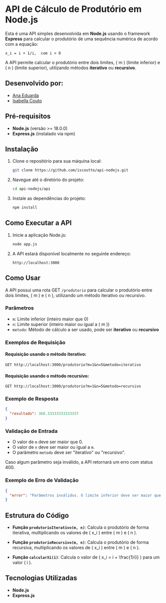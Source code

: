 # API de Cálculo de Produtório em Node.js

Esta é uma API simples desenvolvida em **Node.js** usando o framework **Express** para calcular o produtório de uma sequência numérica de acordo com a equação:

`x_i = i + 1/i,  com i > 0`

A API permite calcular o produtório entre dois limites, \( m \) (limite inferior) e \( n \) (limite superior), utilizando métodos **iterativo** ou **recursivo**.

## Desenvolvido por:
- [Ana Eduarda](https://github.com/f3ijo)
- [Isabella Couto](https://github.com/iscoutto)

## Pré-requisitos

- **Node.js** (versão >= 18.0.0)
- **Express.js** (instalado via npm)

## Instalação

1. Clone o repositório para sua máquina local:
   ```bash
   git clone https://github.com/iscoutto/api-nodejs.git
   ```
   
2. Navegue até o diretório do projeto:
   ```bash
   cd api-nodejs/api
   ```

3. Instale as dependências do projeto:
   ```bash
   npm install
   ```

## Como Executar a API

1. Inicie a aplicação Node.js:
   ```bash
   node app.js
   ```

2. A API estará disponível localmente no seguinte endereço:
   ```
   http://localhost:3000
   ```

## Como Usar

A API possui uma rota GET `/produtorio` para calcular o produtório entre dois limites, \( m \) e \( n \), utilizando um método iterativo ou recursivo.

### Parâmetros

- `m`: Limite inferior (inteiro maior que 0)
- `n`: Limite superior (inteiro maior ou igual a \( m \))
- `metodo`: Método de cálculo a ser usado, pode ser **iterativo** ou **recursivo**

### Exemplos de Requisição

#### Requisição usando o método iterativo:

```http
GET http://localhost:3000/produtorio?m=1&n=5&metodo=iterativo
```

#### Requisição usando o método recursivo:

```http
GET http://localhost:3000/produtorio?m=1&n=5&metodo=recursivo
```

### Exemplo de Resposta

```json
{
  "resultado": 368.33333333333337
}
```

### Validação de Entrada

- O valor de `m` deve ser maior que 0.
- O valor de `n` deve ser maior ou igual a `m`.
- O parâmetro `metodo` deve ser "iterativo" ou "recursivo".
  
Caso algum parâmetro seja inválido, a API retornará um erro com status 400.

### Exemplo de Erro de Validação

```json
{
  "error": "Parâmetros inválidos. O limite inferior deve ser maior que 0."
}
```

## Estrutura do Código

- **Função `produtorioIterativo(m, n)`**: Calcula o produtório de forma iterativa, multiplicando os valores de \( x_i \) entre \( m \) e \( n \).
  
- **Função `produtorioRecursivo(m, n)`**: Calcula o produtório de forma recursiva, multiplicando os valores de \( x_i \) entre \( m \) e \( n \).
  
- **Função `calcularXi(i)`**: Calcula o valor de \( x_i = i + \frac{1}{i} \) para um valor \( i \).

## Tecnologias Utilizadas

- **Node.js**
- **Express.js**
